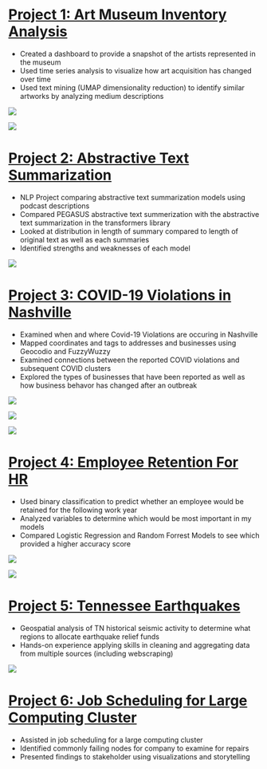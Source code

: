 # [Project 1: Art Museum Inventory Analysis](https://github.com/savyrosea/Art_Museum_Inventory_Project)
- Created a dashboard to provide a snapshot of the artists represented in the museum
- Used time series analysis to visualize how art acquisition has changed over time
- Used text mining (UMAP dimensionality reduction) to identify similar artworks by analyzing medium descriptions

![](/images/wordcloud1.PNG)

![](/images/scatter2.PNG)

# [Project 2: Abstractive Text Summarization](https://github.com/savyrosea/Podcast_Text_Summarization_NLP_Project)
- NLP Project comparing abstractive text summarization models using podcast descriptions
- Compared PEGASUS abstractive text summerization with the abstractive text summarization in the transformers library
- Looked at distribution in length of summary compared to length of original text as well as each summaries 
- Identified strengths and weaknesses of each model

![](/images/EarHustle.PNG)

# [Project 3: COVID-19 Violations in Nashville](https://github.com/savyrosea/COVID19_Violations_Nashville)
- Examined when and where Covid-19 Violations are occuring in Nashville
- Mapped coordinates and tags to addresses and businesses using Geocodio and FuzzyWuzzy
- Examined connections between the reported COVID violations and subsequent COVID clusters
- Explored the types of businesses that have been reported as well as how business behavor has changed after an outbreak

![](/images/ClusterMap.PNG)

![](/images/zoomed.PNG)

![](/images/heatmapCOVID.PNG)

# [Project 4: Employee Retention For HR](https://github.com/savyrosea/Human_Resources_Employee_Retention)
- Used binary classification to predict whether an employee would be retained for the following work year
- Analyzed variables to determine which would be most important in my models
- Compared Logistic Regression and Random Forrest Models to see which provided a higher accuracy score

![](/images/heatmap.PNG)

![](/images/ROC.PNG)

# [Project 5: Tennessee Earthquakes](https://github.com/savyrosea/Tennessee_Earthquakes)
- Geospatial analysis of TN historical seismic activity to determine what regions to allocate earthquake relief funds
- Hands-on experience applying skills in cleaning and aggregating data from multiple sources (including webscraping)

![](/images/Capture.PNG)

# [Project 6: Job Scheduling for Large Computing Cluster](https://github.com/savyrosea/Large_Computing_Cluster_Job_Scheduling)
- Assisted in job scheduling for a large computing cluster
- Identified commonly failing nodes for company to examine for repairs
- Presented findings to stakeholder using visualizations and storytelling


